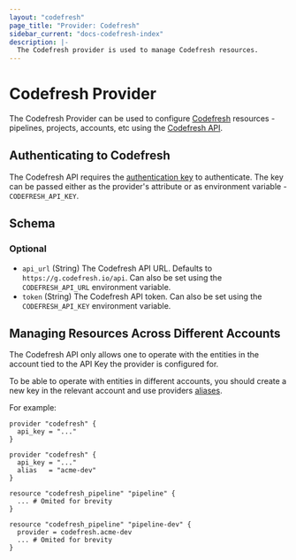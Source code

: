 ```yaml
---
layout: "codefresh"
page_title: "Provider: Codefresh"
sidebar_current: "docs-codefresh-index"
description: |-
  The Codefresh provider is used to manage Codefresh resources.
---
```


# Codefresh Provider

The Codefresh Provider can be used to configure [Codefresh](https://codefresh.io/) resources - pipelines, projects, accounts, etc using the [Codefresh API](https://codefresh.io/docs/docs/integrations/codefresh-api/).

## Authenticating to Codefresh

The Codefresh API requires the [authentication key](https://codefresh.io/docs/docs/integrations/codefresh-api/#authentication-instructions) to authenticate.
The key can be passed either as the provider's attribute or as environment variable - `CODEFRESH_API_KEY`.

<!-- schema generated by tfplugindocs -->
## Schema

### Optional

- `api_url` (String) The Codefresh API URL. Defaults to `https://g.codefresh.io/api`. Can also be set using the `CODEFRESH_API_URL` environment variable.
- `token` (String) The Codefresh API token. Can also be set using the `CODEFRESH_API_KEY` environment variable.

## Managing Resources Across Different Accounts

The Codefresh API only allows one to operate with the entities in the account tied to the API Key the provider is configured for.

To be able to operate with entities in different accounts, you should create a new key in the relevant account and use providers [aliases](https://www.terraform.io/docs/configuration/providers.html#alias-multiple-provider-instances).

For example:

```hcl
provider "codefresh" {
  api_key = "..."
}

provider "codefresh" {
  api_key = "..."
  alias   = "acme-dev"
}

resource "codefresh_pipeline" "pipeline" {
  ... # Omited for brevity
}

resource "codefresh_pipeline" "pipeline-dev" {
  provider = codefresh.acme-dev
  ... # Omited for brevity
}
```